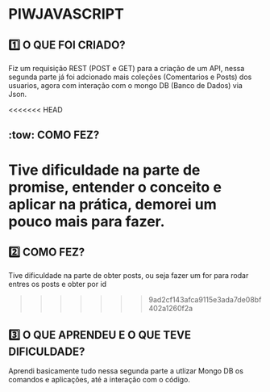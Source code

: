 # PIWJAVASCRIPT

## :one: O QUE FOI CRIADO?
Fiz um requisição REST (POST e GET) para a criação de um API, nessa segunda parte já foi adcionado mais coleções (Comentarios e Posts) dos usuarios, agora com interação com o mongo DB (Banco de Dados) via Json.

<<<<<<< HEAD
## :tow: COMO FEZ?
Tive dificuldade na parte de promise, entender o conceito e aplicar na prática, demorei um pouco mais para fazer.
=======
## :two: COMO FEZ?
Tive dificuldade na parte de obter posts, ou seja fazer um for para rodar entres os posts e obter por id
>>>>>>> 9ad2cf143afca9115e3ada7de08bf402a1260f2a

## :three: O QUE APRENDEU E O QUE TEVE DIFICULDADE?
 Aprendi basicamente tudo nessa segunda parte a utlizar Mongo DB os comandos e aplicações, até a interação com o código.

